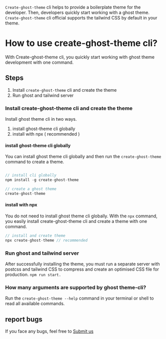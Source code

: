 `Create-ghost-theme` cli helps to provide a boilerplate theme for the developer. Then, developers quickly start working with a ghost theme. `Create-ghost-theme` cli official supports the tailwind CSS by default in your theme.

# How to use create-ghost-theme cli?
With Create-ghost-theme cli, you quickly start working with ghost theme development with one command.

## Steps
1. Install `create-ghost-theme` cli and create the theme
2. Run ghost and tailwind server

### Install create-ghost-theme cli and create the theme
Install ghost theme cli in two ways. 
1. install ghost-theme cli  globally 
2. install with npx ( recommended )

#### install ghost-theme cli  globally 
You can install ghost theme cli globally and then run the `create-ghost-theme` command to create a theme.

```javascript 

// install cli globally
npm install -g create-ghost-theme

// create a ghost theme
create-ghost-theme 
```
#### install with npx 
You do not need to install ghost theme cli globally. With the `npx` command, you easily install create-ghost-theme cli and create a theme with one command.

```javascript 
// install and create theme
npx create-ghost-theme // recommended 
```

### Run ghost and tailwind server
After successfully installing the theme, you must run a separate server with postcss and tailwind CSS to compress and create an optimised CSS file for production.
`npm run start.`


### How many arguments are supported by ghost theme-cli?
Run the `create-ghost-theme --help` command in your terminal or shell to read all available commands.

## report bugs 
If you face any bugs, feel free to [Submit us](https://github.com/officialrajdeepsingh/create-ghost-theme/discussions/categories/bug)